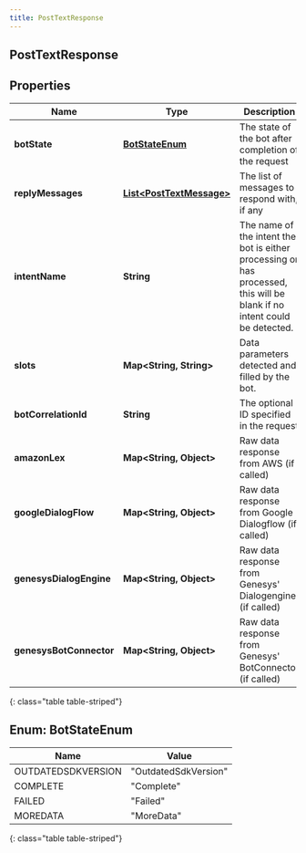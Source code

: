 ```yaml
---
title: PostTextResponse
---
```

## PostTextResponse


## Properties

| Name | Type | Description | Notes |
| ------------ | ------------- | ------------- | ------------- |
| **botState** | [**BotStateEnum**](#BotStateEnum)<!----> | The state of the bot after completion of the request |  |
| **replyMessages** | <!----><!---->[**List&lt;PostTextMessage&gt;**](PostTextMessage.html)<!----> | The list of messages to respond with, if any |  [optional] |
| **intentName** | <!----><!---->**String**<!----> | The name of the intent the bot is either processing or has processed, this will be blank if no intent could be detected. |  [optional] |
| **slots** | <!----><!---->**Map&lt;String, String&gt;**<!----> | Data parameters detected and filled by the bot. |  [optional] |
| **botCorrelationId** | <!----><!---->**String**<!----> | The optional ID specified in the request |  [optional] |
| **amazonLex** | <!----><!---->**Map&lt;String, Object&gt;**<!----> | Raw data response from AWS (if called) |  [optional] |
| **googleDialogFlow** | <!----><!---->**Map&lt;String, Object&gt;**<!----> | Raw data response from Google Dialogflow (if called) |  [optional] |
| **genesysDialogEngine** | <!----><!---->**Map&lt;String, Object&gt;**<!----> | Raw data response from Genesys&#39; Dialogengine (if called) |  [optional] |
| **genesysBotConnector** | <!----><!---->**Map&lt;String, Object&gt;**<!----> | Raw data response from Genesys&#39; BotConnector (if called) |  [optional] |
{: class="table table-striped"}


<a name="BotStateEnum"></a>

## Enum: BotStateEnum

| Name | Value |
| ---- | ----- |
| OUTDATEDSDKVERSION | &quot;OutdatedSdkVersion&quot; |
| COMPLETE | &quot;Complete&quot; |
| FAILED | &quot;Failed&quot; |
| MOREDATA | &quot;MoreData&quot; |
{: class="table table-striped"}



